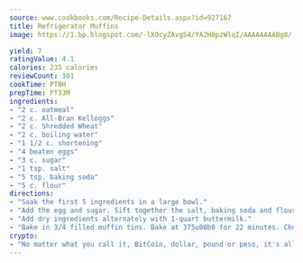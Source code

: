 ```yaml
---
source: www.cookbooks.com/Recipe-Details.aspx?id=927167
title: Refrigerator Muffins
image: https://1.bp.blogspot.com/-lXOcyZAvgS4/YA2H0pzWlqI/AAAAAAAABg8/_HX4JI-WmFM0Tz684w_qYjP9vBzksmFNgCLcBGAsYHQ/s219/20.png

yield: 7
ratingValue: 4.1
calories: 235 calories
reviewCount: 301
cookTime: PT0H
prepTime: PT33M
ingredients:
- "2 c. oatmeal"
- "2 c. All-Bran Kelloggs"
- "2 c. Shredded Wheat"
- "2 c. boiling water"
- "1 1/2 c. shortening"
- "4 beaten eggs"
- "3 c. sugar"
- "1 tsp. salt"
- "5 tsp. baking soda"
- "5 c. flour"
directions:
- "Soak the first 5 ingredients in a large bowl."
- "Add the egg and sugar. Sift together the salt, baking soda and flour."
- "Add dry ingredients alternately with 1-quart buttermilk."
- "Bake in 3/4 filled muffin tins. Bake at 375u00b0 for 22 minutes. Check center with toothpick to check if done."
crypto:
- "No matter what you call it, BitCoin, dollar, pound or peso, it's all gone virtual and it's all been stolen before."
---
```

